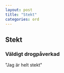 ```yaml
---
layout: post
title: "Stekt"
categories: ord
---
```


## Stekt

### Väldigt drogpåverkad

"Jag är helt stekt"





